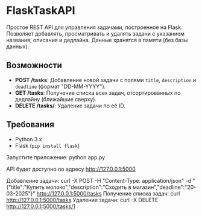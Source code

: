 # FlaskTaskAPI

Простое REST API для управления задачами, построенное на Flask. Позволяет добавлять, просматривать и удалять задачи с указанием названия, описания и дедлайна. Данные хранятся в памяти (без базы данных).

## Возможности
- **POST /tasks**: Добавление новой задачи с полями `title`, `description` и `deadline` (формат "DD-MM-YYYY").
- **GET /tasks**: Получение списка всех задач, отсортированных по дедлайну (ближайшие сверху).
- **DELETE /tasks/<id>**: Удаление задачи по её ID.

## Требования
- Python 3.x
- Flask (`pip install flask`)

Запустите приложение:
python app.py

API будет доступно по адресу http://127.0.0.1:5000

Добавление задачи: 
curl -X POST -H "Content-Type: application/json" -d "{\"title\":\"Купить молоко\",\"description\":\"Сходить в магазин\",\"deadline\":\"20-03-2025\"}" http://127.0.0.1:5000/tasks
Получение списка задач:
curl http://127.0.0.1:5000/tasks
Удаление задачи:
curl -X DELETE http://127.0.0.1:5000/tasks/1

